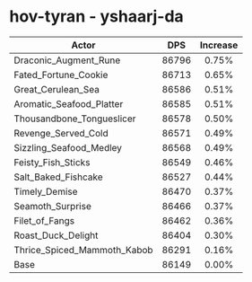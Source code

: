 # hov-tyran - yshaarj-da
| Actor | DPS | Increase |
|---|:---:|:---:|
|Draconic_Augment_Rune|86796|0.75%|
|Fated_Fortune_Cookie|86713|0.65%|
|Great_Cerulean_Sea|86586|0.51%|
|Aromatic_Seafood_Platter|86585|0.51%|
|Thousandbone_Tongueslicer|86578|0.50%|
|Revenge_Served_Cold|86571|0.49%|
|Sizzling_Seafood_Medley|86568|0.49%|
|Feisty_Fish_Sticks|86549|0.46%|
|Salt_Baked_Fishcake|86527|0.44%|
|Timely_Demise|86470|0.37%|
|Seamoth_Surprise|86466|0.37%|
|Filet_of_Fangs|86462|0.36%|
|Roast_Duck_Delight|86404|0.30%|
|Thrice_Spiced_Mammoth_Kabob|86291|0.16%|
|Base|86149|0.00%|
